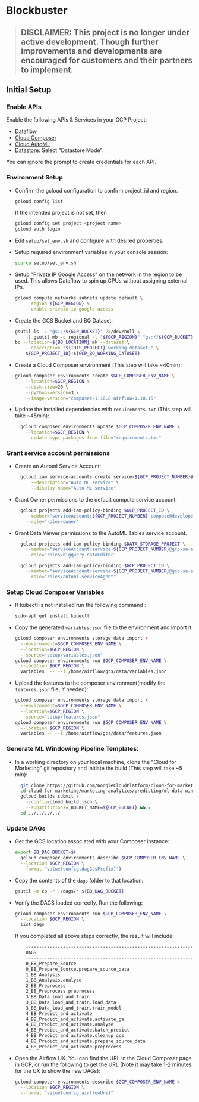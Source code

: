 # Blockbuster

> ## DISCLAIMER: This project is no longer under active development. Though further improvements and developments are encouraged for customers and their partners to implement.

## Initial Setup

### Enable APIs

Enable the following APIs & Services in your GCP Project:

-   [Dataflow](https://console.developers.google.com/apis/api/dataflow.googleapis.com/overview)
-   [Cloud Composer](https://console.developers.google.com/apis/api/composer.googleapis.com/overview)
-   [Cloud AutoML](https://console.developers.google.com/apis/api/automl.googleapis.com/overview)
-   [Datastore](https://console.cloud.google.com/datastore/welcome): Select
    "Datastore Mode".

You can ignore the prompt to create credentials for each API.

### Environment Setup

-   Confirm the gcloud configuration to confirm project_id and region.

    ```bash
    gcloud config list
    ```

    If the intended project is not set, then

    ```bash
    gcloud config set project <project name>
    gcloud auth login
    ```

-   Edit `setup/set_env.sh` and configure with desired properties.

-   Setup required environment variables in your console session:

    ```bash
    source setup/set_env.sh
    ```

-   Setup "Private IP Google Access" on the network in the region to be used.
    This allows Dataflow to spin up CPUs without assigning external IPs.

    ```bash
    gcloud compute networks subnets update default \
        --region ${GCP_REGION} \
        --enable-private-ip-google-access
    ```

-   Create the GCS Bucket and BQ Dataset:

    ```bash
    gsutil ls -L "gs://${GCP_BUCKET}" 2>/dev/null \
        || gsutil mb -c regional -l "${GCP_REGION}" "gs://${GCP_BUCKET}"
    bq --location=${BQ_LOCATION} mk --dataset \
        --description "${THIS_PROJECT} working dataset." \
        ${GCP_PROJECT_ID}:${GCP_BQ_WORKING_DATASET}
    ```

-   Create a Cloud Composer environment (This step will take ~40min):

    ```bash
    gcloud composer environments create $GCP_COMPOSER_ENV_NAME \
        --location=$GCP_REGION \
        --disk-size=20 \
        --python-version=3 \
        --image-version="composer-1.16.8-airflow-1.10.15"
    ```

-   Update the installed dependencies with `requirements.txt` (This step will
    take ~45min):

    ```bash
      gcloud composer environments update $GCP_COMPOSER_ENV_NAME \
        --location=$GCP_REGION \
        --update-pypi-packages-from-file="requirements.txt"
    ```

### Grant service account permissions

-   Create an Automl Service Account:

    ```bash
      gcloud iam service-accounts create service-${GCP_PROJECT_NUMBER}@gcp-sa-automl.iam.gserviceaccount.com \
          --description="Auto ML service" \
          --display-name="Auto ML service"

    ```

-   Grant Owner permissions to the default compute service account:

    ```bash
      gcloud projects add-iam-policy-binding $GCP_PROJECT_ID \
        --member="serviceAccount:${GCP_PROJECT_NUMBER}-compute@developer.gserviceaccount.com" \
        --role='roles/owner'
    ```

-   Grant Data Viewer permissions to the AutoML Tables service account.

    ```bash
      gcloud projects add-iam-policy-binding $DATA_STORAGE_PROJECT \
        --member="serviceAccount:service-${GCP_PROJECT_NUMBER}@gcp-sa-automl.iam.gserviceaccount.com" \
        --role='roles/bigquery.dataEditor'

      gcloud projects add-iam-policy-binding $GCP_PROJECT_ID \
        --member="serviceAccount:service-${GCP_PROJECT_NUMBER}@gcp-sa-automl.iam.gserviceaccount.com" \
        --role="roles/automl.serviceAgent"

    ```

### Setup Cloud Composer Variables

-   If kubectl is not installed run the following command :

    ```bash
    sudo-apt get install kubectl
    ```

-   Copy the generated `variables.json` file to the environment and import it:

    ```bash
    gcloud composer environments storage data import \
      --environment=$GCP_COMPOSER_ENV_NAME \
      --location=$GCP_REGION \
      --source="setup/variables.json"
    gcloud composer environments run $GCP_COMPOSER_ENV_NAME \
      --location $GCP_REGION \
      variables  -- --i /home/airflow/gcs/data/variables.json
    ```

-   Upload the features to the composer environment(modify the `features.json`
    file, if needed):

    ```bash
    gcloud composer environments storage data import \
      --environment=$GCP_COMPOSER_ENV_NAME \
      --location=$GCP_REGION \
      --source="setup/features.json"
    gcloud composer environments run $GCP_COMPOSER_ENV_NAME \
      --location $GCP_REGION \
      variables -- --i /home/airflow/gcs/data/features.json
    ```

### Generate ML Windowing Pipeline Templates:

-   In a working directory on your local machine, clone the "Cloud for
    Marketing" git repository and initiate the build (This step will take ~5
    min):

    ```bash
      git clone https://github.com/GoogleCloudPlatform/cloud-for-marketing.git
      cd cloud-for-marketing/marketing-analytics/predicting/ml-data-windowing-pipeline/ && \
      gcloud builds submit \
        --config=cloud_build.json \
        --substitutions=_BUCKET_NAME=${GCP_BUCKET} && \
      cd ../../../../
    ```

### Update DAGs

-   Get the GCS location associated with your Composer instance:

    ```bash
    export BB_DAG_BUCKET=$(
      gcloud composer environments describe $GCP_COMPOSER_ENV_NAME \
      --location $GCP_REGION \
      --format "value(config.dagGcsPrefix)")
    ```

-   Copy the contents of the `dags` folder to that location:

    ```bash
    gsutil -m cp -r ./dags/* ${BB_DAG_BUCKET}
    ```

-   Verify the DAGS loaded correctly. Run the following:

    ```bash
    gcloud composer environments run $GCP_COMPOSER_ENV_NAME \
      --location $GCP_REGION \
      list_dags
    ```

    If you completed all above steps correctly, the result will include:

    ```bash
        -------------------------------------------------------------------
        DAGS
        -------------------------------------------------------------------
        0_BB_Prepare_Source
        0_BB_Prepare_Source.prepare_source_data
        1_BB_Analysis
        1_BB_Analysis.analyze
        2_BB_Preprocess
        2_BB_Preprocess.preprocess
        3_BB_Data_load_and_train
        3_BB_Data_load_and_train.load_data
        3_BB_Data_load_and_train.train_model
        4_BB_Predict_and_activate
        4_BB_Predict_and_activate.activate_ga
        4_BB_Predict_and_activate.analyze
        4_BB_Predict_and_activate.batch_predict
        4_BB_Predict_and_activate.cleanup_gcs
        4_BB_Predict_and_activate.prepare_source_data
        4_BB_Predict_and_activate.preprocess
    ```

-   Open the Airflow UX. You can find the URL in the Cloud Composer page in GCP,
    or run the following to get the URL (Note it may take 1-2 minutes for the UX
    to show the new DAGs):

    ```bash
    gcloud composer environments describe $GCP_COMPOSER_ENV_NAME \
      --location $GCP_REGION \
      --format "value(config.airflowUri)"
    ```
